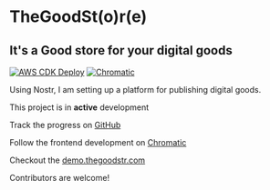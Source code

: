 # TheGoodSt(o)r(e)

## It's a Good store for your digital goods

[![AWS CDK Deploy](https://github.com/abhiShandy/thegoodstr/actions/workflows/aws-cdk.yml/badge.svg)](https://github.com/abhiShandy/thegoodstr/actions/workflows/aws-cdk.yml) [![Chromatic](https://github.com/abhiShandy/thegoodstr/actions/workflows/chromatic.yml/badge.svg)](https://github.com/abhiShandy/thegoodstr/actions/workflows/chromatic.yml)

Using Nostr, I am setting up a platform for publishing digital goods.

This project is in **active** development

Track the progress on [GitHub](https://github.com/abhiShandy/goodstr)

Follow the frontend development on [Chromatic](https://640acbdf2c9db57b4e7da9c6-mjkwjlmqoz.chromatic.com/)

Checkout the [demo.thegoodstr.com](https://demo.thegoodstr.com)

Contributors are welcome!
